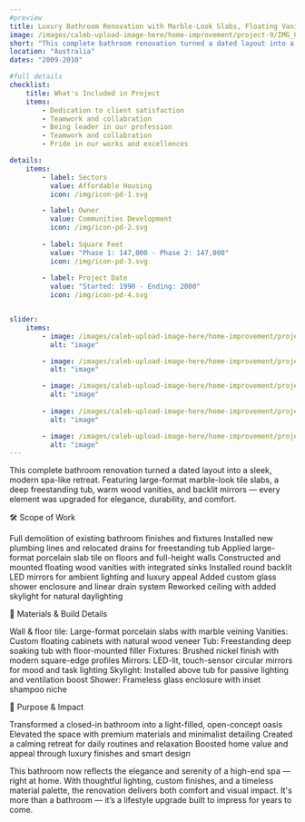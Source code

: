 ```yaml
---
#preview
title: Luxury Bathroom Renovation with Marble-Look Slabs, Floating Vanities & Freestanding Tub
image: /images/caleb-upload-image-here/home-improvement/project-9/IMG_0810.jpeg
short: "This complete bathroom renovation turned a dated layout into a sleek, modern spa-like retreat. Featuring large-format marble-look tile slabs, a deep freestanding tub, warm wood vanities, and backlit mirrors — every element was upgraded for elegance, durability, and comfort."
location: "Australia"
dates: "2009-2010"

#full details
checklist:
    title: What's Included in Project
    items:
        - Dedication to client satisfaction
        - Teamwork and collabration
        - Being leader in our profession
        - Teamwork and collabration
        - Pride in our works and excellences

details:
    items:
        - label: Sectors
          value: Affordable Housing
          icon: /img/icon-pd-1.svg

        - label: Owner
          value: Communities Development
          icon: /img/icon-pd-2.svg
        
        - label: Square Feet
          value: "Phase 1: 147,000 - Phase 2: 147,000"
          icon: /img/icon-pd-3.svg
        
        - label: Project Date
          value: "Started: 1990 - Ending: 2000"
          icon: /img/icon-pd-4.svg


slider: 
    items:
        - image: /images/caleb-upload-image-here/home-improvement/project-9/IMG_7137.jpeg
          alt: "image"

        - image: /images/caleb-upload-image-here/home-improvement/project-9/IMG_7136.jpeg
          alt: "image"

        - image: /images/caleb-upload-image-here/home-improvement/project-9/IMG_0810.jpeg
          alt: "image"
        
        - image: /images/caleb-upload-image-here/home-improvement/project-9/IMG_0808.jpeg
          alt: "image"

        - image: /images/caleb-upload-image-here/home-improvement/project-9/IMG_0807.jpeg
          alt: "image"
---
```


This complete bathroom renovation turned a dated layout into a sleek, modern spa-like retreat. Featuring large-format marble-look tile slabs, a deep freestanding tub, warm wood vanities, and backlit mirrors — every element was upgraded for elegance, durability, and comfort.

🛠️ Scope of Work

Full demolition of existing bathroom finishes and fixtures
Installed new plumbing lines and relocated drains for freestanding tub
Applied large-format porcelain slab tile on floors and full-height walls
Constructed and mounted floating wood vanities with integrated sinks
Installed round backlit LED mirrors for ambient lighting and luxury appeal
Added custom glass shower enclosure and linear drain system
Reworked ceiling with added skylight for natural daylighting

🔧 Materials & Build Details

Wall & floor tile: Large-format porcelain slabs with marble veining
Vanities: Custom floating cabinets with natural wood veneer
Tub: Freestanding deep soaking tub with floor-mounted filler
Fixtures: Brushed nickel finish with modern square-edge profiles
Mirrors: LED-lit, touch-sensor circular mirrors for mood and task lighting
Skylight: Installed above tub for passive lighting and ventilation boost
Shower: Frameless glass enclosure with inset shampoo niche

🎯 Purpose & Impact

Transformed a closed-in bathroom into a light-filled, open-concept oasis
Elevated the space with premium materials and minimalist detailing
Created a calming retreat for daily routines and relaxation
Boosted home value and appeal through luxury finishes and smart design

This bathroom now reflects the elegance and serenity of a high-end spa — right at home. With thoughtful lighting, custom finishes, and a timeless material palette, the renovation delivers both comfort and visual impact. It's more than a bathroom — it’s a lifestyle upgrade built to impress for years to come.
